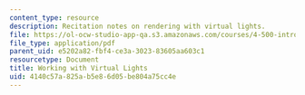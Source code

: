 ```yaml
---
content_type: resource
description: Recitation notes on rendering with virtual lights.
file: https://ol-ocw-studio-app-qa.s3.amazonaws.com/courses/4-500-introduction-to-design-computing-fall-2008/4140c57a825ab5e86d05be804a75cc4e_rec4.pdf
file_type: application/pdf
parent_uid: e5202a82-fbf4-ce3a-3023-83605aa603c1
resourcetype: Document
title: Working with Virtual Lights
uid: 4140c57a-825a-b5e8-6d05-be804a75cc4e
---
```

